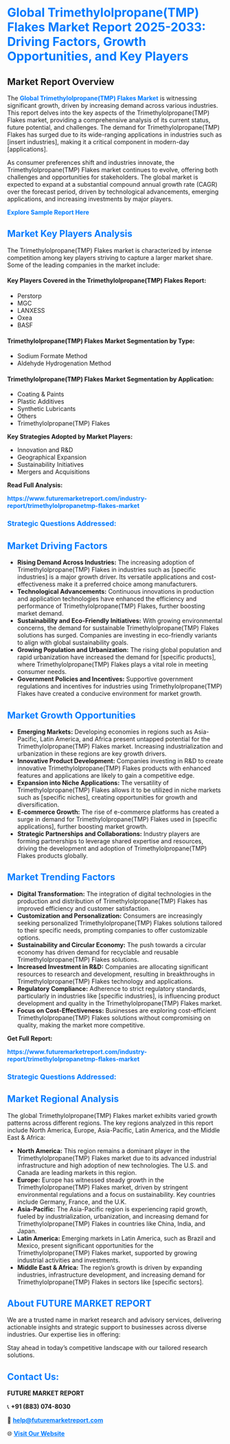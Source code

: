 <h1 style="color: #007BFF;">Global Trimethylolpropane(TMP) Flakes Market Report 2025-2033: Driving Factors, Growth Opportunities, and Key Players</h1>

<section id="overview">
<h2>Market Report Overview</h2>
<p>The <a href="https://www.futuremarketreport.com/industry-report/trimethylolpropanetmp-flakes-market" style="color: #007BFF; text-decoration: none;"><strong>Global Trimethylolpropane(TMP) Flakes Market</strong></a> is witnessing significant growth, driven by increasing demand across various industries. This report delves into the key aspects of the Trimethylolpropane(TMP) Flakes market, providing a comprehensive analysis of its current status, future potential, and challenges. The demand for Trimethylolpropane(TMP) Flakes has surged due to its wide-ranging applications in industries such as [insert industries], making it a critical component in modern-day [applications].</p>
<p>As consumer preferences shift and industries innovate, the Trimethylolpropane(TMP) Flakes market continues to evolve, offering both challenges and opportunities for stakeholders. The global market is expected to expand at a substantial compound annual growth rate (CAGR) over the forecast period, driven by technological advancements, emerging applications, and increasing investments by major players.</p>
</section>

<section id="overview">
<p><a href="https://www.futuremarketreport.com/request-sample/reportId=116659" style="color: #007BFF; text-decoration: none;"><strong>Explore Sample Report Here</strong></a></p>
</section>

<section id="key-players">
<h2 style="color: #007BFF;">Market Key Players Analysis</h2>
<p>The Trimethylolpropane(TMP) Flakes market is characterized by intense competition among key players striving to capture a larger market share. Some of the leading companies in the market include:</p>
<h4>Key Players Covered in the Trimethylolpropane(TMP) Flakes Report:</h4>
<ul><li>Perstorp</li><li>MGC</li><li>LANXESS</li><li>Oxea</li><li>BASF</li></ul>
<h4>Trimethylolpropane(TMP) Flakes Market Segmentation by Type:</h4>
<ul><li>Sodium Formate Method</li><li>Aldehyde Hydrogenation Method</li></ul>

<h4>Trimethylolpropane(TMP) Flakes Market Segmentation by Application:</h4>
<ul><li>Coating &amp; Paints</li><li>Plastic Additives</li><li>Synthetic Lubricants</li><li>Others</li><li>Trimethylolpropane(TMP) Flakes</li></ul>
<p><strong>Key Strategies Adopted by Market Players:</strong></p>
<ul>
<li>Innovation and R&D</li>
<li>Geographical Expansion</li>
<li>Sustainability Initiatives</li>
<li>Mergers and Acquisitions</li>
</ul>
</section>

<section>
<p><strong>Read Full Analysis: </strong></p><a href="https://www.futuremarketreport.com/industry-report/trimethylolpropanetmp-flakes-market" style="color: #007BFF; text-decoration: none;"><strong>https://www.futuremarketreport.com/industry-report/trimethylolpropanetmp-flakes-market</strong></a>
<h3 style="color: #007BFF;">Strategic Questions Addressed:</h3>
</section>

<section id="driving-factors">
<h2 style="color: #007BFF;">Market Driving Factors</h2>
<ul>
<li><strong>Rising Demand Across Industries:</strong> The increasing adoption of Trimethylolpropane(TMP) Flakes in industries such as [specific industries] is a major growth driver. Its versatile applications and cost-effectiveness make it a preferred choice among manufacturers.</li>
<li><strong>Technological Advancements:</strong> Continuous innovations in production and application technologies have enhanced the efficiency and performance of Trimethylolpropane(TMP) Flakes, further boosting market demand.</li>
<li><strong>Sustainability and Eco-Friendly Initiatives:</strong> With growing environmental concerns, the demand for sustainable Trimethylolpropane(TMP) Flakes solutions has surged. Companies are investing in eco-friendly variants to align with global sustainability goals.</li>
<li><strong>Growing Population and Urbanization:</strong> The rising global population and rapid urbanization have increased the demand for [specific products], where Trimethylolpropane(TMP) Flakes plays a vital role in meeting consumer needs.</li>
<li><strong>Government Policies and Incentives:</strong> Supportive government regulations and incentives for industries using Trimethylolpropane(TMP) Flakes have created a conducive environment for market growth.</li>
</ul>
</section>

<section id="growth-opportunities">
<h2 style="color: #007BFF;">Market Growth Opportunities</h2>
<ul>
<li><strong>Emerging Markets:</strong> Developing economies in regions such as Asia-Pacific, Latin America, and Africa present untapped potential for the Trimethylolpropane(TMP) Flakes market. Increasing industrialization and urbanization in these regions are key growth drivers.</li>
<li><strong>Innovative Product Development:</strong> Companies investing in R&D to create innovative Trimethylolpropane(TMP) Flakes products with enhanced features and applications are likely to gain a competitive edge.</li>
<li><strong>Expansion into Niche Applications:</strong> The versatility of Trimethylolpropane(TMP) Flakes allows it to be utilized in niche markets such as [specific niches], creating opportunities for growth and diversification.</li>
<li><strong>E-commerce Growth:</strong> The rise of e-commerce platforms has created a surge in demand for Trimethylolpropane(TMP) Flakes used in [specific applications], further boosting market growth.</li>
<li><strong>Strategic Partnerships and Collaborations:</strong> Industry players are forming partnerships to leverage shared expertise and resources, driving the development and adoption of Trimethylolpropane(TMP) Flakes products globally.</li>
</ul>
</section>

<section id="trending-factors">
<h2 style="color: #007BFF;">Market Trending Factors</h2>
<ul>
<li><strong>Digital Transformation:</strong> The integration of digital technologies in the production and distribution of Trimethylolpropane(TMP) Flakes has improved efficiency and customer satisfaction.</li>
<li><strong>Customization and Personalization:</strong> Consumers are increasingly seeking personalized Trimethylolpropane(TMP) Flakes solutions tailored to their specific needs, prompting companies to offer customizable options.</li>
<li><strong>Sustainability and Circular Economy:</strong> The push towards a circular economy has driven demand for recyclable and reusable Trimethylolpropane(TMP) Flakes solutions.</li>
<li><strong>Increased Investment in R&D:</strong> Companies are allocating significant resources to research and development, resulting in breakthroughs in Trimethylolpropane(TMP) Flakes technology and applications.</li>
<li><strong>Regulatory Compliance:</strong> Adherence to strict regulatory standards, particularly in industries like [specific industries], is influencing product development and quality in the Trimethylolpropane(TMP) Flakes market.</li>
<li><strong>Focus on Cost-Effectiveness:</strong> Businesses are exploring cost-efficient Trimethylolpropane(TMP) Flakes solutions without compromising on quality, making the market more competitive.</li>
</ul>
</section>

<section>
<p><strong>Get Full Report: </strong></p><a href="https://www.futuremarketreport.com/industry-report/trimethylolpropanetmp-flakes-market" style="color: #007BFF; text-decoration: none;"><strong>https://www.futuremarketreport.com/industry-report/trimethylolpropanetmp-flakes-market</strong></a>
<h3 style="color: #007BFF;">Strategic Questions Addressed:</h3>
</section>


<section id="regional-analysis">
<h2 style="color: #007BFF;">Market Regional Analysis</h2>
<p>The global Trimethylolpropane(TMP) Flakes market exhibits varied growth patterns across different regions. The key regions analyzed in this report include North America, Europe, Asia-Pacific, Latin America, and the Middle East & Africa:</p>
<ul>
<li><strong>North America:</strong> This region remains a dominant player in the Trimethylolpropane(TMP) Flakes market due to its advanced industrial infrastructure and high adoption of new technologies. The U.S. and Canada are leading markets in this region.</li>
<li><strong>Europe:</strong> Europe has witnessed steady growth in the Trimethylolpropane(TMP) Flakes market, driven by stringent environmental regulations and a focus on sustainability. Key countries include Germany, France, and the U.K.</li>
<li><strong>Asia-Pacific:</strong> The Asia-Pacific region is experiencing rapid growth, fueled by industrialization, urbanization, and increasing demand for Trimethylolpropane(TMP) Flakes in countries like China, India, and Japan.</li>
<li><strong>Latin America:</strong> Emerging markets in Latin America, such as Brazil and Mexico, present significant opportunities for the Trimethylolpropane(TMP) Flakes market, supported by growing industrial activities and investments.</li>
<li><strong>Middle East & Africa:</strong> The region’s growth is driven by expanding industries, infrastructure development, and increasing demand for Trimethylolpropane(TMP) Flakes in sectors like [specific sectors].</li>
</ul>
</section>

<footer>
<h2 style="color: #007BFF;">About FUTURE MARKET REPORT</h2>
<p>We are a trusted name in market research and advisory services, delivering actionable insights and strategic support to businesses across diverse industries. Our expertise lies in offering:</p>

<p>Stay ahead in today’s competitive landscape with our tailored research solutions.</p>

<h2 style="color: #007BFF;">Contact Us:</h2>
<p><strong>FUTURE MARKET REPORT</strong></p>
<p>📞 <strong>+91 (883) 074-8030</strong></p>
<p>📧 <strong><a href="mailto:help@futuremarketreport.com" style="color: #007BFF;">help@futuremarketreport.com</a></strong></p>
<p>🌐 <strong><a href="https://www.futuremarketreport.com/" style="color: #007BFF;">Visit Our Website</a></strong></p>
</footer>